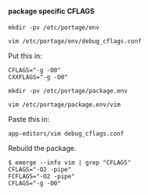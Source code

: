 #### package specific CFLAGS

```
mkdir -pv /etc/portage/env
```

```
vim /etc/portage/env/debug_cflags.conf
```

Put this in:
```
CFLAGS="-g -O0"
CXXFLAGS="-g -O0"
```

```
mkdir -pv /etc/portage/package.env
```

```
vim /etc/portage/package.env/vim
```

Paste this in:
```
app-editors/vim debug_cflags.conf
```

Rebuild the package.

```
$ emerge --info vim | grep "CFLAGS"
CFLAGS="-O2 -pipe"
FCFLAGS="-O2 -pipe"
CFLAGS="-g -O0"
```
